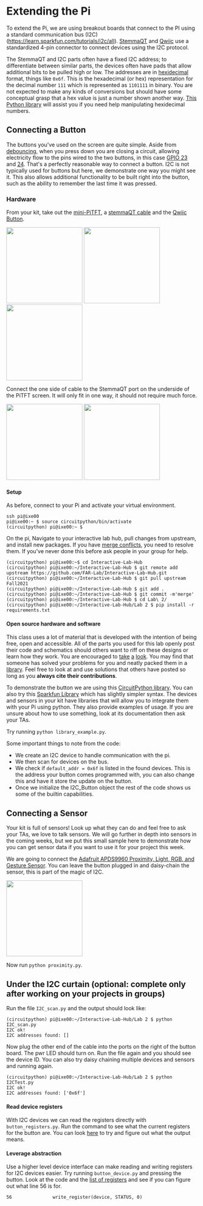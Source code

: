 # Extending the Pi

To extend the Pi, we are using breakout boards that connect to the PI using a standard communication bus (I2C)(https://learn.sparkfun.com/tutorials/i2c/all). [StemmaQT](https://learn.adafruit.com/introducing-adafruit-stemma-qt/what-is-stemma) and [Qwiic](https://www.sparkfun.com/qwiic#overview) use a standardized 4-pin connector to connect devices using the I2C protocol. 

The StemmaQT and I2C parts often have a fixed I2C address; to differentiate between similar parts, the devices often have pads that allow additional bits to be pulled high or low. The addresses are in [hexidecimal](https://learn.sparkfun.com/tutorials/hexadecimal/introduction) format, things like `0x6f`. This is the hexadecimal (or hex) representation for the decimal number `111` which is represented as `1101111` in binary. You are not expected to make any kinds of conversions but should have some conceptual grasp that a hex value is just a number shown another way. [This Python library](https://towardsdatascience.com/binary-hex-and-octal-in-python-20222488cee1) will assist you if you need help manipulating hexidecimal numbers.

## Connecting a Button

The buttons you've used on the screen are quite simple. Aside from [debouncing](https://learn.adafruit.com/make-it-switch/debouncing), when you press down you are closing a circuit, allowing electricity flow to the pins wired to the two buttons, in this case [GPIO 23](https://pinout.xyz/pinout/pin16_gpio23) and [24](https://pinout.xyz/pinout/pin18_gpio24). That's a perfectly reasonable way to connect a button. I2C is not typically used for buttons but here, we demonstrate one way you might see it. This also allows additional functionality to be built right into the button, such as the ability to remember the last time it was pressed. 

### Hardware

From your kit, take out the [mini-PiTFT](https://learn.adafruit.com/adafruit-mini-pitft-135x240-color-tft-add-on-for-raspberry-pi), a [stemmaQT cable](https://www.adafruit.com/product/4210) and the [Qwiic Button](https://www.sparkfun.com/products/16842). <p float="left">
  <img src="https://cdn-learn.adafruit.com/assets/assets/000/082/842/large1024/adafruit_products_4393_iso_ORIG_2019_10.jpg" height="200" />
  <img src="https://cdn-shop.adafruit.com/970x728/4210-02.jpg" height="200">
  <img src="https://cdn.sparkfun.com//assets/parts/1/5/7/6/7/16842-SparkFun_Qwiic_Button_-_Green_LED-01.jpg" height="200">
</p>

Connect the one side of cable to the StemmaQT port on the underside of the PiTFT screen. It will only fit in one way, it should not require much force.

<p float="left">
<img src="https://cdn-learn.adafruit.com/assets/assets/000/087/539/medium640/adafruit_products_4393_quarter_ORIG_2019_10.jpg?1579991932" height="200" />
<img src="https://cdn-learn.adafruit.com/assets/assets/000/082/861/original/adafruit_products_image.png" height="200">
</p>

#### Setup
As before, connect to your Pi and activate your virtual environment.

```
ssh pi@ixe00
pi@ixe00:~ $ source circuitpython/bin/activate
(circuitpython) pi@ixe00:~ $ 

```

On the pi, Navigate to your interactive lab hub, pull changes from upstream, and install new packages. If you have [merge conflicts](https://www.atlassian.com/git/tutorials/using-branches/merge-conflicts), you need to resolve them. If you've never done this before ask people in your group for help.

```
(circuitpython) pi@ixe00:~$ cd Interactive-Lab-Hub
(circuitpython) pi@ixe00:~/Interactive-Lab-Hub $ git remote add upstream https://github.com/FAR-Lab/Interactive-Lab-Hub.git
(circuitpython) pi@ixe00:~/Interactive-Lab-Hub $ git pull upstream Fall2021
(circuitpython) pi@ixe00:~/Interactive-Lab-Hub $ git add .
(circuitpython) pi@ixe00:~/Interactive-Lab-Hub $ git commit -m'merge'
(circuitpython) pi@ixe00:~/Interactive-Lab-Hub $ cd Lab\ 2/
(circuitpython) pi@ixe00:~/Interactive-Lab-Hub/Lab 2 $ pip install -r requirements.txt
```

#### Open source hardware and software

This class uses a lot of material that is developed with the intention of being free, open and accessible. All of the parts you used for this lab openly post their code and schematics should others want to riff on these designs or learn how they work. You are encouraged to [take](https://learn.adafruit.com/adafruit-mini-pitft-135x240-color-tft-add-on-for-raspberry-pi/downloads) [a](https://www.raspberrypi.org/documentation/hardware/raspberrypi/schematics/rpi_SCH_4b_4p0_reduced.pdf) [look](https://github.com/sparkfun/Qwiic_Button). You may find that someone has solved your problems for you and neatly packed them in a [library](https://github.com/gmparis/CircuitPython_I2C_Button). Feel free to look at and use solutions that others have posted so long as you **always cite their contributions**. 

To demonstrate the button we are using this [CircuitPython library](https://github.com/gmparis/CircuitPython_I2C_Button). You can also try this [Sparkfun Library](https://github.com/sparkfun/Qwiic_Button_Py) which has slightly simpler syntax. The devices and sensors in your kit have libraries that will allow you to integrate them with your Pi using python. They also provide examples of usage. If you are unsure about how to use something, look at its documentation then ask your TAs.

Try running `python library_example.py`. 

Some important things to note from the code:

 * We create an I2C device to handle communication with the pi.
 * We then scan for devices on the bus.
 * We check if `default_addr = 0x6f` is listed in the found devices. This is the address your button comes programmed with, you can also change this and have it store the update on the button.
 * Once we initialize the I2C_Button object the rest of the code shows us some of the builtin capabilities.

## Connecting a Sensor

Your kit is full of sensors! Look up what they can do and feel free to ask your TAs, we love to talk sensors. We will go further in depth into sensors in the coming weeks, but we put this small sample here to demonstrate how you can get sensor data if you want to use it for your project this week.

We are going to connect the [Adafruit APDS9960 Proximity, Light, RGB, and Gesture Sensor](https://www.adafruit.com/product/3595). You can leave the button plugged in and daisy-chain the sensor, this is part of the magic of I2C.

<img src="https://cdn-shop.adafruit.com/1200x900/3595-03.jpg" height="200" />


Now run `python proximity.py`.

 
## Under the I2C curtain (optional: complete only after working on your projects in groups)

Run the file `I2C_scan.py` and the output should look like:

```
(circuitpython) pi@ixe00:~/Interactive-Lab-Hub/Lab 2 $ python I2C_scan.py 
I2C ok!
I2C addresses found: []

```

Now plug the other end of the cable into the ports on the right of the button board. The pwr LED should turn on. Run the file again and you should see the device ID. You can also try daisy chaining multiple devices and sensors and running again.

```
(circuitpython) pi@ixe00:~/Interactive-Lab-Hub/Lab 2 $ python I2CTest.py 
I2C ok!
I2C addresses found: ['0x6f']
```
#### Read device registers

With I2C devices we can read the registers directly with `button_registers.py`. Run the command to see what the current registers for the button are. You can look [here](https://cdn.sparkfun.com/assets/learn_tutorials/1/1/0/8/Qwiic_Button_I2C_Register_Map.pdf) to try and figure out what the output means.

#### Leverage abstraction

Use a higher level device interface can make reading and writing registers for I2C devices easier. Try running `button_device.py` and pressing the button. Look at the code and the [list of registers](https://cdn.sparkfun.com/assets/learn_tutorials/1/1/0/8/Qwiic_Button_I2C_Register_Map.pdf) and see if you can figure out what line 56 is for.

```
56               write_register(device, STATUS, 0)
```
